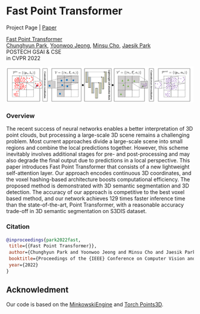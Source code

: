 # Fast Point Transformer
Project Page | [Paper](https://arxiv.org/abs/2112.04702)

[Fast Point Transformer](https://arxiv.org/abs/2112.04702) \
 [Chunghyun Park](https://github.com/chrockey),
 [Yoonwoo Jeong](https://github.com/jeongyw12382),
 [Minsu Cho](http://cvlab.postech.ac.kr/~mcho/),
 [Jaesik Park](http://jaesik.info/) \
 POSTECH GSAI & CSE \
 in CVPR 2022

 <div style="text-align:center">
 <img src="assets/overview.png" alt="An overview of the proposed method"/>
 </div>

 ### Overview

 The recent success of neural networks enables a better interpretation of 3D point clouds, but processing a large-scale 3D scene remains a challenging problem. Most current approaches divide a large-scale scene into small regions and combine the local predictions together. However, this scheme inevitably involves additional stages for pre- and post-processing and may also degrade the final output due to predictions in a local perspective. This paper introduces Fast Point Transformer that consists of a new lightweight self-attention layer. Our approach encodes continuous 3D coordinates, and the voxel hashing-based architecture boosts computational efficiency. The proposed method is demonstrated with 3D semantic segmentation and 3D detection. The accuracy of our approach is competitive to the best voxel based method, and our network achieves 129 times faster inference time than the state-of-the-art, Point Transformer, with a reasonable accuracy trade-off in 3D semantic segmentation on S3DIS dataset.

 ### Citation

 ```BibTeX
@inproceedings{park2022fast,
  title={{Fast Point Transformer}},
  author={Chunghyun Park and Yoonwoo Jeong and Minsu Cho and Jaesik Park},
  booktitle={Proceedings of the {IEEE} Conference on Computer Vision and Pattern Recognition},
  year={2022}
}
```

## Acknowledment

Our code is based on the [MinkowskiEngine](https://github.com/NVIDIA/MinkowskiEngine) and [Torch Points3D](https://github.com/torch-points3d/torch-points3d).

